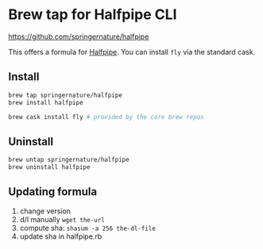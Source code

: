 # Brew tap for Halfpipe CLI 

https://github.com/springernature/halfpipe

This offers a formula for [Halfpipe](https://docs.halfpipe.io/docs/halfpipe-cli/). You can install `fly` via the standard cask.

## Install

```bash
brew tap springernature/halfpipe
brew install halfpipe

brew cask install fly # provided by the core brew repos
```

## Uninstall

```bash
brew untap springernature/halfpipe
brew uninstall halfpipe
```

## Updating formula

1. change version
2. d/l manually `wget the-url`
3. compute sha: `shasum -a 256 the-dl-file`
4. update sha in halfpipe.rb
